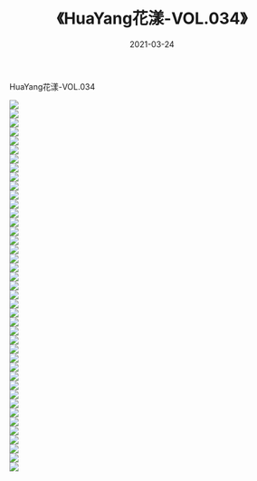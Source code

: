 ﻿---
layout: post
title:  《HuaYang花漾-VOL.034》
date:   2021-03-24
img: http://img.660000.xyz/Sharelink/网络美图/2021/HuaYang花漾-VOL.034/000.jpg
categories: [美女, 清纯, 唯美]
---

HuaYang花漾-VOL.034

  ![](http://img.660000.xyz/Sharelink/网络美图/2021/HuaYang花漾-VOL.034/001.jpg) <br> ![](http://img.660000.xyz/Sharelink/网络美图/2021/HuaYang花漾-VOL.034/002.jpg) <br> ![](http://img.660000.xyz/Sharelink/网络美图/2021/HuaYang花漾-VOL.034/003.jpg) <br> ![](http://img.660000.xyz/Sharelink/网络美图/2021/HuaYang花漾-VOL.034/004.jpg) <br> ![](http://img.660000.xyz/Sharelink/网络美图/2021/HuaYang花漾-VOL.034/005.jpg) <br> ![](http://img.660000.xyz/Sharelink/网络美图/2021/HuaYang花漾-VOL.034/006.jpg) <br> ![](http://img.660000.xyz/Sharelink/网络美图/2021/HuaYang花漾-VOL.034/007.jpg) <br> ![](http://img.660000.xyz/Sharelink/网络美图/2021/HuaYang花漾-VOL.034/008.jpg) <br> ![](http://img.660000.xyz/Sharelink/网络美图/2021/HuaYang花漾-VOL.034/009.jpg) <br> ![](http://img.660000.xyz/Sharelink/网络美图/2021/HuaYang花漾-VOL.034/010.jpg) <br> ![](http://img.660000.xyz/Sharelink/网络美图/2021/HuaYang花漾-VOL.034/011.jpg) <br> ![](http://img.660000.xyz/Sharelink/网络美图/2021/HuaYang花漾-VOL.034/012.jpg) <br> ![](http://img.660000.xyz/Sharelink/网络美图/2021/HuaYang花漾-VOL.034/013.jpg) <br> ![](http://img.660000.xyz/Sharelink/网络美图/2021/HuaYang花漾-VOL.034/014.jpg) <br> ![](http://img.660000.xyz/Sharelink/网络美图/2021/HuaYang花漾-VOL.034/015.jpg) <br> ![](http://img.660000.xyz/Sharelink/网络美图/2021/HuaYang花漾-VOL.034/016.jpg) <br> ![](http://img.660000.xyz/Sharelink/网络美图/2021/HuaYang花漾-VOL.034/017.jpg) <br> ![](http://img.660000.xyz/Sharelink/网络美图/2021/HuaYang花漾-VOL.034/018.jpg) <br> ![](http://img.660000.xyz/Sharelink/网络美图/2021/HuaYang花漾-VOL.034/019.jpg) <br> ![](http://img.660000.xyz/Sharelink/网络美图/2021/HuaYang花漾-VOL.034/020.jpg) <br> ![](http://img.660000.xyz/Sharelink/网络美图/2021/HuaYang花漾-VOL.034/021.jpg) <br> ![](http://img.660000.xyz/Sharelink/网络美图/2021/HuaYang花漾-VOL.034/022.jpg) <br> ![](http://img.660000.xyz/Sharelink/网络美图/2021/HuaYang花漾-VOL.034/023.jpg) <br> ![](http://img.660000.xyz/Sharelink/网络美图/2021/HuaYang花漾-VOL.034/024.jpg) <br> ![](http://img.660000.xyz/Sharelink/网络美图/2021/HuaYang花漾-VOL.034/025.jpg) <br> ![](http://img.660000.xyz/Sharelink/网络美图/2021/HuaYang花漾-VOL.034/026.jpg) <br> ![](http://img.660000.xyz/Sharelink/网络美图/2021/HuaYang花漾-VOL.034/027.jpg) <br> ![](http://img.660000.xyz/Sharelink/网络美图/2021/HuaYang花漾-VOL.034/028.jpg) <br> ![](http://img.660000.xyz/Sharelink/网络美图/2021/HuaYang花漾-VOL.034/029.jpg) <br> ![](http://img.660000.xyz/Sharelink/网络美图/2021/HuaYang花漾-VOL.034/030.jpg) <br> ![](http://img.660000.xyz/Sharelink/网络美图/2021/HuaYang花漾-VOL.034/031.jpg) <br> ![](http://img.660000.xyz/Sharelink/网络美图/2021/HuaYang花漾-VOL.034/032.jpg) <br> ![](http://img.660000.xyz/Sharelink/网络美图/2021/HuaYang花漾-VOL.034/033.jpg) <br> ![](http://img.660000.xyz/Sharelink/网络美图/2021/HuaYang花漾-VOL.034/034.jpg) <br> ![](http://img.660000.xyz/Sharelink/网络美图/2021/HuaYang花漾-VOL.034/035.jpg) <br> ![](http://img.660000.xyz/Sharelink/网络美图/2021/HuaYang花漾-VOL.034/036.jpg) <br> ![](http://img.660000.xyz/Sharelink/网络美图/2021/HuaYang花漾-VOL.034/037.jpg) <br> ![](http://img.660000.xyz/Sharelink/网络美图/2021/HuaYang花漾-VOL.034/038.jpg) <br> ![](http://img.660000.xyz/Sharelink/网络美图/2021/HuaYang花漾-VOL.034/039.jpg) <br> ![](http://img.660000.xyz/Sharelink/网络美图/2021/HuaYang花漾-VOL.034/040.jpg) <br> ![](http://img.660000.xyz/Sharelink/网络美图/2021/HuaYang花漾-VOL.034/041.jpg) <br>